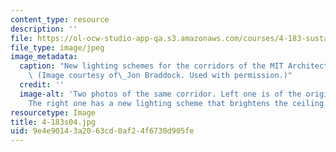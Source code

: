 ```yaml
---
content_type: resource
description: ''
file: https://ol-ocw-studio-app-qa.s3.amazonaws.com/courses/4-183-sustainable-design-and-technology-research-workshop-spring-2004/9e4e90143a2063cd0af24f6730d905fe_4-183s04.jpg
file_type: image/jpeg
image_metadata:
  caption: "New lighting schemes for the corridors of the MIT Architecture Department.\
    \ (Image courtesy of\_Jon Braddock. Used with permission.)"
  credit: ''
  image-alt: 'Two photos of the same corridor. Left one is of the original corridor.
    The right one has a new lighting scheme that brightens the ceiling. '
resourcetype: Image
title: 4-183s04.jpg
uid: 9e4e9014-3a20-63cd-0af2-4f6730d905fe
---
```

